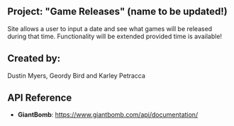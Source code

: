 ## Project: "Game Releases" (name to be updated!)
Site allows a user to input a date and see what games will be released during
that time.  Functionality will be extended provided time is available!


## Created by:
Dustin Myers, Geordy Bird and Karley Petracca


## API Reference
* **GiantBomb**: https://www.giantbomb.com/api/documentation/
